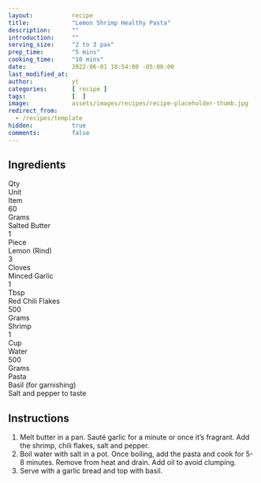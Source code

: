 ```yaml
---
layout:           recipe
title:            "Lemon Shrimp Healthy Pasta"
description:      ""
introduction:     ""
serving_size:     "2 to 3 pax"
prep_time:        "5 mins"
cooking_time:     "10 mins"
date:             2022-06-01 18:54:00 -05:00:00
last_modified_at: 
author:           yt
categories:       [ recipe ]
tags:             [  ]
image:            assets/images/recipes/recipe-placeholder-thumb.jpg
redirect_from:
  - /recipes/template
hidden:           true
comments:         false
---
```


<div class="container">
  <div class="row">
    <div class="col-lg-5 mt-3">
    <h2 class="mt-0 p-1 text-center text-white bg-dark">Ingredients</h2>
    <div class="container">
        <div class="row text-white bg-secondary font-weight-bold">
            <div class="col-lg-2">Qty</div>
            <div class="col-lg-3">Unit</div>
            <div class="col-lg-7">Item</div>
        </div>
        <div class="row"><div class="col-lg-2">60</div><div class="col-lg-3">Grams</div><div class="col-lg-7">Salted Butter</div></div>
        <div class="row"><div class="col-lg-2">1</div><div class="col-lg-3">Piece</div><div class="col-lg-7">Lemon (Rind)</div></div>
        <div class="row"><div class="col-lg-2">3</div><div class="col-lg-3">Cloves</div><div class="col-lg-7">Minced Garlic</div></div>
        <div class="row"><div class="col-lg-2">1</div><div class="col-lg-3">Tbsp</div><div class="col-lg-7">Red Chili Flakes</div></div>
        <div class="row"><div class="col-lg-2">500</div><div class="col-lg-3">Grams</div><div class="col-lg-7">Shrimp</div></div>
        <div class="row"><div class="col-lg-2">1</div><div class="col-lg-3">Cup</div><div class="col-lg-7">Water</div></div>
        <div class="row"><div class="col-lg-2">500</div><div class="col-lg-3">Grams</div><div class="col-lg-7">Pasta</div></div>
        <div class="row"><div class="col-lg-2"></div><div class="col-lg-3"></div><div class="col-lg-7">Basil (for garnishing)</div></div>
        <div class="row"><div class="col-lg-2"></div><div class="col-lg-3"></div><div class="col-lg-7">Salt and pepper to taste</div></div>
    </div>
    </div>
    <div class="col-lg-7 mt-3">
    <h2 class="mt-0 p-1 text-center text-white bg-dark">Instructions</h2>
    <ol>
      <li>Melt butter in a pan. Sauté garlic for a minute or once it’s fragrant. Add the shrimp, chili flakes, salt and pepper. </li>
      <li>Boil water with salt in a pot. Once boiling, add the pasta and cook for 5-8 minutes. Remove from heat and drain. Add oil to avoid clumping.</li>
      <li>Serve with a garlic bread and top with basil. </li>
    </ol>
    </div>
  </div>
</div>
<p>&nbsp;</p>
<p>&nbsp;</p>